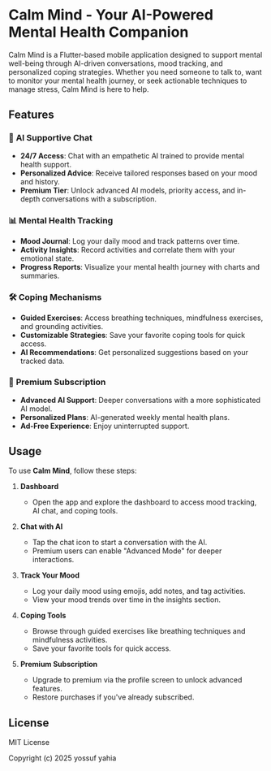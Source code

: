 # Calm Mind - Your AI-Powered Mental Health Companion

Calm Mind is a Flutter-based mobile application designed to support mental well-being through AI-driven conversations, mood tracking, and personalized coping strategies. Whether you need someone to talk to, want to monitor your mental health journey, or seek actionable techniques to manage stress, Calm Mind is here to help.

## Features

### 🧠 **AI Supportive Chat**
- **24/7 Access**: Chat with an empathetic AI trained to provide mental health support.
- **Personalized Advice**: Receive tailored responses based on your mood and history.
- **Premium Tier**: Unlock advanced AI models, priority access, and in-depth conversations with a subscription.

### 📊 **Mental Health Tracking**
- **Mood Journal**: Log your daily mood and track patterns over time.
- **Activity Insights**: Record activities and correlate them with your emotional state.
- **Progress Reports**: Visualize your mental health journey with charts and summaries.

### 🛠 **Coping Mechanisms**
- **Guided Exercises**: Access breathing techniques, mindfulness exercises, and grounding activities.
- **Customizable Strategies**: Save your favorite coping tools for quick access.
- **AI Recommendations**: Get personalized suggestions based on your tracked data.

### 💎 **Premium Subscription**
- **Advanced AI Support**: Deeper conversations with a more sophisticated AI model.
- **Personalized Plans**: AI-generated weekly mental health plans.
- **Ad-Free Experience**: Enjoy uninterrupted support.


## Usage

To use **Calm Mind**, follow these steps:

1. **Dashboard**  
   - Open the app and explore the dashboard to access mood tracking, AI chat, and coping tools.

2. **Chat with AI**  
   - Tap the chat icon to start a conversation with the AI.  
   - Premium users can enable "Advanced Mode" for deeper interactions.

3. **Track Your Mood**  
   - Log your daily mood using emojis, add notes, and tag activities.  
   - View your mood trends over time in the insights section.

4. **Coping Tools**  
   - Browse through guided exercises like breathing techniques and mindfulness activities.  
   - Save your favorite tools for quick access.

5. **Premium Subscription**  
   - Upgrade to premium via the profile screen to unlock advanced features.  
   - Restore purchases if you've already subscribed.



## License

MIT License

Copyright (c) 2025 yossuf yahia


